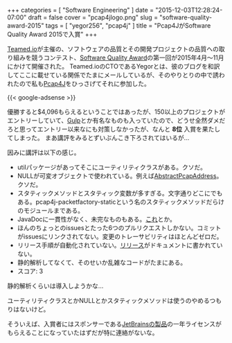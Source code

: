 +++
categories = [ "Software Engineering" ]
date = "2015-12-03T12:28:24-07:00"
draft = false
cover = "pcap4jlogo.png"
slug = "software-quality-award-2015"
tags = [ "yegor256", "pcap4j" ]
title = "Pcap4JがSoftware Quality Award 2015で入賞"
+++

[Teamed.io](http://www.teamed.io/)が主催の、ソフトウェアの品質とその開発プロジェクトの品質への取り組みを競うコンテスト、[Software Quality Award](http://www.yegor256.com/2015/04/16/award.html)の第一回が2015年4月～11月にかけて開催された。
Teamed.ioのCTOであるYegorとは、彼のブログを和訳してここに載せている関係でたまにメールしているが、そのやりとりの中で誘われたので私も[Pcap4J](https://github.com/kaitoy/pcap4j)をひっさげてそれに参加した。

<!--more-->

{{< google-adsense >}}

優勝すると$4,096もらえるということではあったが、150以上のプロジェクトがエントリーしていて、[Gulp](http://gulpjs.com/)とか有名なものも入っていたので、どうせ全然ダメだろと思ってエントリー以来なにも対策しなかったが、なんと __8位__ 入賞を果たしてしまった。
まあ講評をみるとずいぶんこき下ろされてはいるが…

因みに講評は以下の感じ。

* utilパッケージがあってそこにユーティリティクラスがある。クソだ。
* NULLが可変オブジェクトで使われている。例えば[AbstractPcapAddress](https://github.com/kaitoy/pcap4j/blob/master/pcap4j-core/src/main/java/org/pcap4j/core/AbstractPcapAddress.java)。クソだ。
* スタティックメソッドとスタティック変数が多すぎる。文字通りどこにでもある。pcap4j-packetfactory-staticという名のスタティックメソッドだらけのモジュールまである。
* JavaDocに一貫性がなく、未完なものもある。[これ](https://github.com/kaitoy/pcap4j/blob/master/pcap4j-core/src/main/java/org/pcap4j/core/NotOpenException.java#L21-L23)とか。
* ほんのちょっとのissuesとたった6つのプルリクエストしかない。コミットがissuesにリンクされてない。変更のトレーサビリティはほとんどゼロだ。
* リリース手順が自動化されていない。[リリース](https://github.com/kaitoy/pcap4j/releases)がドキュメントに書かれていない。
* 静的解析してなくて、そのせいか乱雑なコードがたまにある。
* スコア: 3

静的解析くらいは導入しようかな…

ユーティリティクラスとかNULLとかスタティックメソッドは使うのやめるつもりはないけど。

そういえば、入賞者にはスポンサーである[JetBrainsの製品](https://www.jetbrains.com/products.html)の一年ライセンスがもらえることになっていたはずだが特に連絡がないな。
